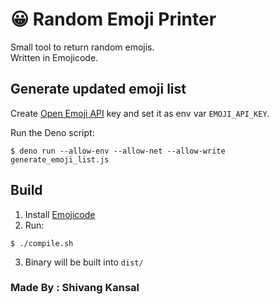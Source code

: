 # 😀 Random Emoji Printer

Small tool to return random emojis.\
Written in Emojicode.

## Generate updated emoji list

Create [Open Emoji API](https://emoji-api.com/) key and set it as env var `EMOJI_API_KEY`.

Run the Deno script:
```
$ deno run --allow-env --allow-net --allow-write generate_emoji_list.js
```

## Build

1. Install [Emojicode](https://www.emojicode.org/)
2. Run: 
```
$ ./compile.sh
```
3. Binary will be built into `dist/`

### Made By : Shivang Kansal
